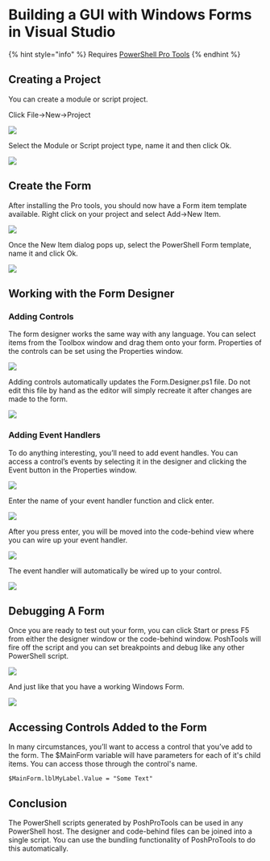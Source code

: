 # Building a GUI with Windows Forms in Visual Studio

{% hint style="info" %}
Requires [PowerShell Pro Tools](https://ironmansoftware.com/poshtools)
{% endhint %}

## Creating a Project

You can create a module or script project.

Click File-&gt;New-&gt;Project

![](https://i0.wp.com/wandering.life/wp-content/uploads/2017/04/newproject.png?resize=581%2C155)

Select the Module or Script project type, name it and then click Ok.

![](https://i1.wp.com/wandering.life/wp-content/uploads/2017/04/newproject2.png?resize=753%2C522)

## Create the Form

After installing the Pro tools, you should now have a Form item template available. Right click on your project and select Add-&gt;New Item.

![](https://i1.wp.com/wandering.life/wp-content/uploads/2017/04/newitem.png?resize=481%2C222)

Once the New Item dialog pops up, select the PowerShell Form template, name it and click Ok.

![](https://i0.wp.com/wandering.life/wp-content/uploads/2017/04/additem2.png?resize=696%2C482)

## Working with the Form Designer

### Adding Controls

The form designer works the same way with any language. You can select items from the Toolbox window and drag them onto your form. Properties of the controls can be set using the Properties window.

![](https://i2.wp.com/wandering.life/wp-content/uploads/2017/04/workingwithforms.png?resize=849%2C457)

Adding controls automatically updates the Form.Designer.ps1 file. Do not edit this file by hand as the editor will simply recreate it after changes are made to the form.

![](https://i2.wp.com/wandering.life/wp-content/uploads/2017/04/designer.png?resize=682%2C296)

### Adding Event Handlers

To do anything interesting, you’ll need to add event handles. You can access a control’s events by selecting it in the designer and clicking the Event button in the Properties window.

![](https://i1.wp.com/wandering.life/wp-content/uploads/2017/04/events.png?resize=628%2C255)

Enter the name of your event handler function and click enter.

![](https://i1.wp.com/wandering.life/wp-content/uploads/2017/04/createhandler.png?resize=325%2C149)

After you press enter, you will be moved into the code-behind view where you can wire up your event handler.

![](https://i1.wp.com/wandering.life/wp-content/uploads/2017/04/codebehind.png?resize=628%2C204)

The event handler will automatically be wired up to your control.

![](https://i1.wp.com/wandering.life/wp-content/uploads/2017/04/add_Click.png?resize=515%2C82)

## Debugging A Form

Once you are ready to test out your form, you can click Start or press F5 from either the designer window or the code-behind window. PoshTools will fire off the script and you can set breakpoints and debug like any other PowerShell script.

![](https://i0.wp.com/wandering.life/wp-content/uploads/2017/04/debuger.png?resize=709%2C237)

And just like that you have a working Windows Form.

![](https://i1.wp.com/wandering.life/wp-content/uploads/2017/04/running.png?resize=775%2C400)

## Accessing Controls Added to the Form

In many circumstances, you’ll want to access a control that you’ve add to the form. The $MainForm variable will have parameters for each of it's child items. You can access those through the control's name.

```text
$MainForm.lblMyLabel.Value = "Some Text"
```

## Conclusion

The PowerShell scripts generated by PoshProTools can be used in any PowerShell host. The designer and code-behind files can be joined into a single script. You can use the bundling functionality of PoshProTools to do this automatically.

